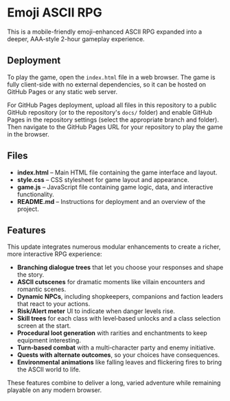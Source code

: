 # Emoji ASCII RPG

This is a mobile-friendly emoji-enhanced ASCII RPG expanded into a deeper, AAA-style 2-hour gameplay experience.

## Deployment

To play the game, open the `index.html` file in a web browser. The game is fully client-side with no external dependencies, so it can be hosted on GitHub Pages or any static web server.

For GitHub Pages deployment, upload all files in this repository to a public GitHub repository (or to the repository's `docs/` folder) and enable GitHub Pages in the repository settings (select the appropriate branch and folder). Then navigate to the GitHub Pages URL for your repository to play the game in the browser.

## Files

- **index.html** – Main HTML file containing the game interface and layout.
- **style.css** – CSS stylesheet for game layout and appearance.
- **game.js** – JavaScript file containing game logic, data, and interactive functionality.
- **README.md** – Instructions for deployment and an overview of the project.


## Features

This update integrates numerous modular enhancements to create a richer, more interactive RPG experience:

- **Branching dialogue trees** that let you choose your responses and shape the story.
- **ASCII cutscenes** for dramatic moments like villain encounters and romantic scenes.
- **Dynamic NPCs**, including shopkeepers, companions and faction leaders that react to your actions.
- **Risk/Alert meter** UI to indicate when danger levels rise.
- **Skill trees** for each class with level‑based unlocks and a class selection screen at the start.
- **Procedural loot generation** with rarities and enchantments to keep equipment interesting.
- **Turn‑based combat** with a multi‑character party and enemy initiative.
- **Quests with alternate outcomes**, so your choices have consequences.
- **Environmental animations** like falling leaves and flickering fires to bring the ASCII world to life.

These features combine to deliver a long, varied adventure while remaining playable on any modern browser.
